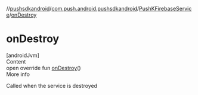 //[pushsdkandroid](../../index.md)/[com.push.android.pushsdkandroid](../index.md)/[PushKFirebaseService](index.md)/[onDestroy](on-destroy.md)



# onDestroy  
[androidJvm]  
Content  
open override fun [onDestroy](on-destroy.md)()  
More info  


Called when the service is destroyed

  



